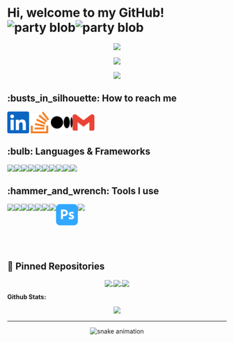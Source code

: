 # Hi, welcome to my GitHub! <img width="30" src="https://slackmojis.com/emojis/7421-typingcat/download" alt="party blob" /><img width="30" src="https://slackmojis.com/emojis/28594-typing_computer/download" alt="party blob" />

<p  align="center"><img src="https://github.com/antoniodots/antoniodots/blob/main/assets/line.gif"><br></p>
<p  align="center"><img src="https://github.com/antoniodots/antoniodots/blob/main/assets/computer.png"><br></p>
<p  align="center"><img src="https://github.com/antoniodots/antoniodots/blob/main/assets/line.gif"><br></p>

<h2>:busts_in_silhouette: How to reach me</h2>

<div style="display: flex">
  <a href="https://www.linkedin.com/in/antoniodots" target="blank"><img align="center" src="/assets/linkedin.svg" width="50px"/></a>
  <a href="https://stackoverflow.com/users/..." target="blank"><img align="center" src="assets/stackoverflow.svg" width="50px"/></a>
  <a href="https://medium.com/..." target="blank"><img align="center" src="assets/medium.svg" width="50px" /></a>
  <a href="mailto:antonio.s.trab@gmail.com" target="blank"><img align="center" src="assets/gmail.svg" width="50px" /></a>
</div>

<h2>:bulb: Languages & Frameworks</h2>

<div style="display: flex">
  <a href="https://www.python.org/"><img src="https://cdn.jsdelivr.net/gh/devicons/devicon/icons/python/python-original.svg" width="50px" /></a>
  <a href="https://www.javascript.com/"><img src="https://cdn.jsdelivr.net/gh/devicons/devicon/icons/javascript/javascript-original.svg" width="50px" /></a>
  <a href="https://www.php.net/"><img src="https://cdn.jsdelivr.net/gh/devicons/devicon/icons/php/php-original.svg" width="50px" /></a>
  <a href="https://www.java.com/"><img src="https://cdn.jsdelivr.net/gh/devicons/devicon/icons/java/java-original.svg" width="50px" /></a>
  <a href="https://cplusplus.com/"><img src="https://cdn.jsdelivr.net/gh/devicons/devicon/icons/cplusplus/cplusplus-original.svg" width="50px" /></a>
  <a href="https://devdocs.io/c/"><img src="https://cdn.jsdelivr.net/gh/devicons/devicon/icons/c/c-original.svg"width="50px" /></a>
  <a href="https://html.spec.whatwg.org/"><img src="https://cdn.jsdelivr.net/gh/devicons/devicon/icons/html5/html5-original-wordmark.svg"  width="50px"/></a>
  <a href="https://devdocs.io/css/"><img src="https://cdn.jsdelivr.net/gh/devicons/devicon/icons/css3/css3-original-wordmark.svg" width="50px" /></a>
  <a href="https://www.mysql.com/"><img src="https://cdn.jsdelivr.net/gh/devicons/devicon/icons/mysql/mysql-original-wordmark.svg" width="50px" /></a>
  <a href="https://getbootstrap.com/"><img src="https://cdn.jsdelivr.net/gh/devicons/devicon/icons/bootstrap/bootstrap-original.svg" width="50px" /></a>
</div>

<h2>:hammer_and_wrench: Tools I use</h2>

<div style="display: flex">
  <a href="https://www.microsoft.com/en-us/windows"><img src="https://cdn.jsdelivr.net/gh/devicons/devicon/icons/windows8/windows8-original.svg" width="50px" /></a>
  <a href="https://www.linux.org/"><img src="https://cdn.jsdelivr.net/gh/devicons/devicon/icons/linux/linux-original.svg" width="50px" /></a>
  <a href="https://code.visualstudio.com/"><img src="https://cdn.jsdelivr.net/gh/devicons/devicon/icons/vscode/vscode-original.svg" width="50px" /></a>
  <a href="https://www.gimp.org/"><img src="https://cdn.jsdelivr.net/gh/devicons/devicon/icons/gimp/gimp-original.svg" width="50px" /></a>
  <a href="https://git-scm.com/"><img src="https://cdn.jsdelivr.net/gh/devicons/devicon/icons/git/git-original.svg" width="50px" /></a>
  <a href="https://www.adobe.com/products/illustrator/free-trial-download.html"><img src="https://github.com/antoniodots/antoniodots/blob/main/assets/adobeillustrator.svg" width="50px" /></a>
  <a href="https://www.torproject.org/"><img src="https://img.icons8.com/cute-clipart/344/tor-browser.png" width="50px" /></a>
  <a href="https://www.adobe.com/products/photoshop.html"><img src="/assets/adobephotoshop.svg" width="50px" /></a>
  <a href="https://www.blender.org/"><img src="https://img.icons8.com/color/344/blender-3d.png" width="50px" /></a>
</div>

</br></br>

## 📕 Pinned Repositories

<p align="center">
<a href="https://github.com/antoniodots/Project_COVID19_UPDATE">
  <img align="center" src="https://github-readme-stats.vercel.app/api/pin/?username=antoniodots&repo=Project_COVID19_UPDATE&hide_border=true&theme=radical" />
</a>

<a href="https://github.com/antoniodots/Project_Flags">
  <img align="center" src="https://github-readme-stats.vercel.app/api/pin/?username=antoniodots&repo=Project_Flags&hide_border=true&theme=radical" />
</a>

<a href="https://github.com/antoniodots/portfolio">
  <img align="center" src="https://github-readme-stats.vercel.app/api/pin/?username=antoniodots&repo=portfolio&theme=radical&hide_border=true" />
</a>

</p>

**Github Stats:**

<div align="center">
<img width="843em" src="https://activity-graph.herokuapp.com/graph?username=antoniodots&bg_color=141321&color=fd418d&line=ff00ee&point=403d3d&area=true&hide_border=true">
</div>

---

<p  align="center">
<img alt="snake animation" src="https://raw.githubusercontent.com/antoniodots/antoniodots/184d994ec078e1b4ac89221a7ea2518293283cbb/assets/github-contribution-grid-snake.svg"></p>
